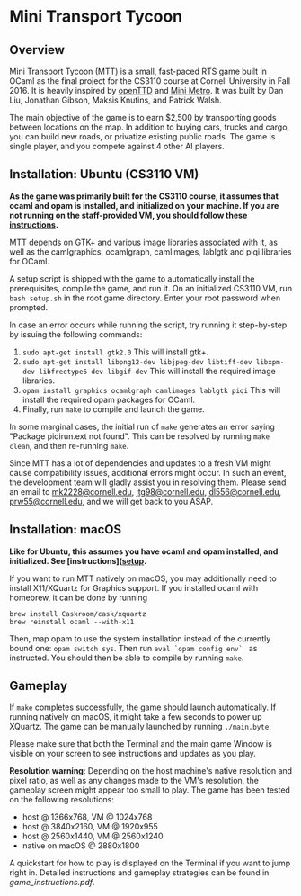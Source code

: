 Mini Transport Tycoon
=====================

Overview
---------------------
Mini Transport Tycoon (MTT) is a small, fast-paced RTS game built in OCaml
as the final project for the CS3110 course at Cornell University in Fall 2016.
It is heavily inspired by [openTTD](http://www.openttd.org/en/) and [Mini Metro](http://dinopoloclub.com/minimetro/).
It was built by Dan Liu, Jonathan Gibson, Maksis Knutins, and Patrick Walsh.

The main objective of the game is to earn $2,500 by transporting goods between
locations on the map. In addition to buying cars, trucks and cargo, you can
build new roads, or privatize existing public roads. The game is single player,
and you compete against 4 other AI players.


Installation: Ubuntu (CS3110 VM)
--------------------------------

**As the game was primarily built for the CS3110 course, it assumes that ocaml
and opam is installed, and initialized on your machine. If you are not running
on the staff-provided VM, you should follow these [instructions](http://www.cs.cornell.edu/Courses/cs3110/2016fa/install.html).**

MTT depends on GTK+ and various image libraries 
associated with it, as well as the camlgraphics, ocamlgraph, camlimages,
lablgtk and piqi libraries for OCaml.

A setup script is shipped with the game to automatically install the
prerequisites, compile the game, and run it. On an initialized CS3110 VM, run 
`bash setup.sh` in the root game directory. Enter your root password when
prompted.

In case an error occurs while running the script, try running it
step-by-step by issuing the following commands:

1. `sudo apt-get install gtk2.0` This will install gtk+.
2. `sudo apt-get install libpng12-dev libjpeg-dev libtiff-dev libxpm-dev
libfreetype6-dev libgif-dev` This will install the required image libraries.
3. `opam install graphics ocamlgraph camlimages lablgtk piqi` This will install
the required opam packages for OCaml.
4. Finally, run `make` to compile and launch the game.

In some marginal cases, the initial run of `make` generates an error saying
"Package piqirun.ext not found". This can be resolved by running `make clean`, 
and then re-running `make`.

Since MTT has a lot of dependencies and updates to a fresh VM might cause
compatibility issues, additional errors might occur. In such an event, the
development team will gladly assist you in resolving them. Please send an email
to mk2228@cornell.edu, jtg98@cornell.edu, dl556@cornell.edu, prw55@cornell.edu, 
and we will get back to you ASAP.

Installation: macOS
-------------------

**Like for Ubuntu, this assumes you have ocaml and opam installed, and
initialized. See [instructions]([setup](http://www.cs.cornell.edu/Courses/cs3110/2016fa/install.html).**

If you want to run MTT natively on macOS, you may additionally need to install
X11/XQuartz for Graphics support. If you installed ocaml with homebrew, it can
be done by running

```
brew install Caskroom/cask/xquartz
brew reinstall ocaml --with-x11
```

Then, map opam to use the system installation instead of the currently bound
one: `opam switch sys`. Then run ``eval `opam config env` ``  as instructed. You
should then be able to compile by running `make`.

Gameplay
--------

If `make` completes successfully, the game should launch automatically. If
running natively on macOS, it might take a few seconds to power up XQuartz. The
game can be manually launched by running `./main.byte`. 

Please make sure that both the Terminal and the main game Window is visible on 
your screen to see instructions and updates as you play.

**Resolution warning**: Depending on the host machine's native resolution and
pixel ratio, as well as any changes made to the VM's resolution, the gameplay
screen might appear too small to play. The game has been tested on the following
resolutions:

- host @ 1366x768, VM @ 1024x768 
- host @ 3840x2160, VM @ 1920x955
- host @ 2560x1440, VM @ 2560x1240
- native on macOS @ 2880x1800

A quickstart for how to play is displayed on the Terminal if you want to jump 
right in. Detailed instructions and gameplay strategies can be found in 
*game_instructions.pdf*.
